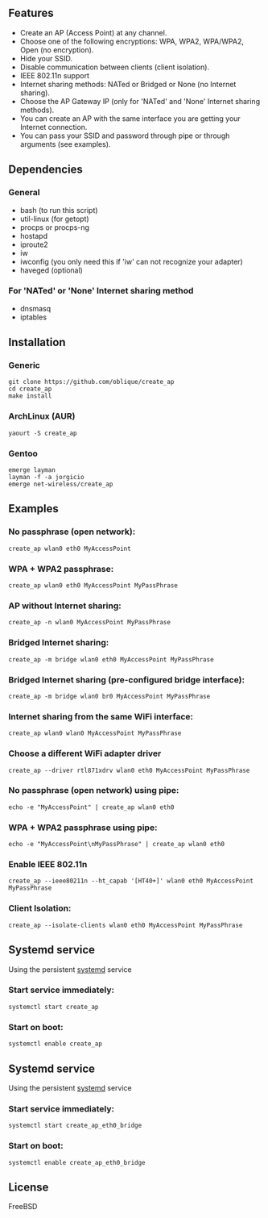 ## Features
* Create an AP (Access Point) at any channel.
* Choose one of the following encryptions: WPA, WPA2, WPA/WPA2, Open (no encryption).
* Hide your SSID.
* Disable communication between clients (client isolation).
* IEEE 802.11n support
* Internet sharing methods: NATed or Bridged or None (no Internet sharing).
* Choose the AP Gateway IP (only for 'NATed' and 'None' Internet sharing methods).
* You can create an AP with the same interface you are getting your Internet connection.
* You can pass your SSID and password through pipe or through arguments (see examples).


## Dependencies
### General
* bash (to run this script)
* util-linux (for getopt)
* procps or procps-ng
* hostapd
* iproute2
* iw
* iwconfig (you only need this if 'iw' can not recognize your adapter)
* haveged (optional)

### For 'NATed' or 'None' Internet sharing method
* dnsmasq
* iptables


## Installation
### Generic
    git clone https://github.com/oblique/create_ap
    cd create_ap
    make install

### ArchLinux (AUR)
    yaourt -S create_ap

### Gentoo
    emerge layman
    layman -f -a jorgicio
    emerge net-wireless/create_ap

## Examples
### No passphrase (open network):
    create_ap wlan0 eth0 MyAccessPoint

### WPA + WPA2 passphrase:
    create_ap wlan0 eth0 MyAccessPoint MyPassPhrase

### AP without Internet sharing:
    create_ap -n wlan0 MyAccessPoint MyPassPhrase

### Bridged Internet sharing:
    create_ap -m bridge wlan0 eth0 MyAccessPoint MyPassPhrase

### Bridged Internet sharing (pre-configured bridge interface):
    create_ap -m bridge wlan0 br0 MyAccessPoint MyPassPhrase

### Internet sharing from the same WiFi interface:
    create_ap wlan0 wlan0 MyAccessPoint MyPassPhrase

### Choose a different WiFi adapter driver
    create_ap --driver rtl871xdrv wlan0 eth0 MyAccessPoint MyPassPhrase

### No passphrase (open network) using pipe:
    echo -e "MyAccessPoint" | create_ap wlan0 eth0

### WPA + WPA2 passphrase using pipe:
    echo -e "MyAccessPoint\nMyPassPhrase" | create_ap wlan0 eth0

### Enable IEEE 802.11n
    create_ap --ieee80211n --ht_capab '[HT40+]' wlan0 eth0 MyAccessPoint MyPassPhrase

### Client Isolation:
    create_ap --isolate-clients wlan0 eth0 MyAccessPoint MyPassPhrase

## Systemd service
Using the persistent [systemd](https://wiki.archlinux.org/index.php/systemd#Basic_systemctl_usage) service
### Start service immediately:
    systemctl start create_ap

### Start on boot:
    systemctl enable create_ap

## Systemd service
Using the persistent [systemd](https://wiki.archlinux.org/index.php/systemd#Basic_systemctl_usage) service
### Start service immediately:
    systemctl start create_ap_eth0_bridge

### Start on boot:
    systemctl enable create_ap_eth0_bridge

## License
FreeBSD
